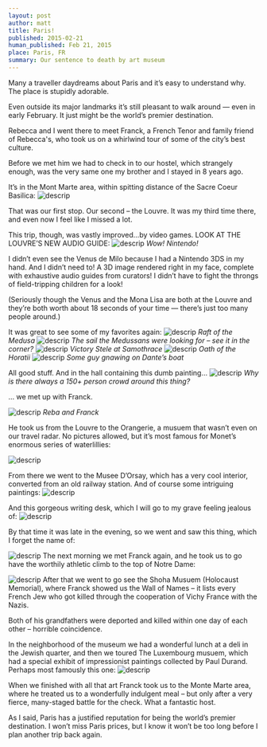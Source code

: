 ```yaml
---
layout: post
author: matt
title: Paris!
published: 2015-02-21
human_published: Feb 21, 2015
place: Paris, FR
summary: Our sentence to death by art museum
---
```


Many a traveller daydreams about Paris and it’s easy to understand why. The place is stupidly adorable.

Even outside its major landmarks it’s still pleasant to walk around — even in early February. It just might be the world’s premier destination.

Rebecca and I went there to meet Franck, a French Tenor and family friend of Rebecca's, who took us on a whirlwind tour of some of the city’s best culture.

Before we met him we had to check in to our hostel, which strangely enough, was the very same one my brother and I stayed in 8 years ago.

It’s in the Mont Marte area, within spitting distance of the Sacre Coeur Basilica:
![descrip](/images/travel-pics/Paris/Paris-pic1.jpg)

That was our first stop. Our second – the Louvre.
It was my third time there, and even now I feel like I missed a lot.

This trip, though, was vastly improved…by video games.
LOOK AT THE LOUVRE’S NEW AUDIO GUIDE:
![descrip](/images/travel-pics/Paris/Paris-pic2.jpg)
_Wow! Nintendo!_

I didn’t even see the Venus de Milo because I had a Nintendo 3DS in my hand. And I didn’t need to! A 3D image rendered right in my face, complete with exhaustive audio guides from curators! I didn’t have to fight the throngs of field-tripping children for a look!

(Seriously though the Venus and the Mona Lisa are both at the Louvre and they’re both worth about 18 seconds of your time — there’s just too many people around.)

It was great to see some of my favorites again:
![descrip](/images/travel-pics/Paris/Paris-pic3.jpg)
_Raft of the Medusa_
![descrip](/images/travel-pics/Paris/Paris-pic4.jpg)
_The sail the Medussans were looking for – see it in the corner?_
![descrip](/images/travel-pics/Paris/Paris-pic5.jpg)
_Victory Stele at Samothrace_
![descrip](/images/travel-pics/Paris/Paris-pic6.jpg)
_Oath of the Horatii_
![descrip](/images/travel-pics/Paris/Paris-pic7.jpg)
_Some guy gnawing on Dante’s boat_

All good stuff. And in the hall containing this dumb painting…
![descrip](/images/travel-pics/Paris/Paris-pic8.jpg)
_Why is there always a 150+ person crowd around this thing?_

… we met up with Franck.

![descrip](/images/travel-pics/Paris/Paris-pic9.jpg)
_Reba and Franck_

He took us from the Louvre to the Orangerie, a musuem that wasn’t even on our travel radar. No pictures allowed, but it’s most famous for Monet’s enormous series of waterlillies:

![descrip](/images/travel-pics/Paris/Paris-pic10.jpg)

From there we went to the Musee D’Orsay, which has a very cool interior, converted from an old railway station. And of course some intriguing paintings:
![descrip](/images/travel-pics/Paris/Paris-pic12.jpg)

And this gorgeous writing desk, which I will go to my grave feeling jealous of:
![descrip](/images/travel-pics/Paris/Paris-pic13.jpg)

By that time it was late in the evening, so we went and saw this thing, which I forget the name of:

![descrip](/images/travel-pics/Paris/Paris-pic14.jpg)
The next morning we met Franck again, and he took us to go have the worthily athletic climb to the top of Notre Dame:

![descrip](/images/travel-pics/Paris/Paris-pic15.jpg)
After that we went to go see the Shoha Musuem (Holocaust Memorial), where Franck showed us the Wall of Names – it lists every French Jew who got killed through the cooperation of Vichy France with the Nazis.

Both of his grandfathers were deported and killed within one day of each other – horrible coincidence.

In the neighborhood of the museum we had a wonderful lunch at a deli in the Jewish quarter, and then we toured The Luxembourg musuem, which had a special exhibit of impressionist paintings collected by Paul Durand. Perhaps most famously this one:
![descrip](/images/travel-pics/Paris/Paris-pic16.jpg)

When we finished with all that art Franck took us to the Monte Marte area, where he treated us to a wonderfully indulgent meal – but only after a very fierce, many-staged battle for the check. What a fantastic host.

As I said, Paris has a justified reputation for being the world’s premier destination. I won’t miss Paris prices, but I know it won’t be too long before I plan another trip back again.
